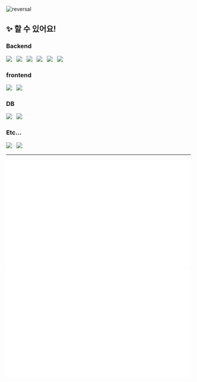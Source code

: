 
![reversal](https://capsule-render.vercel.app/api?type=waving&reversal=flase&&color=auto&text=YURI'S%20%20GITHUB&fontColor=666666&descAlignX=20&fontSize=50&descAlign=1)
<div>

  ## ✨ 할 수 있어요!
  
### Backend 
<img src="https://img.shields.io/badge/java-007396?style=flat-square&logo=java&logoColor=white"/>
&nbsp;
<img src="https://img.shields.io/badge/Spring-6DB33F?style=flat-square&logo=Spring&logoColor=white"/>
&nbsp;
<img src="https://img.shields.io/badge/SpringBoot-6DB33F?style=flat-square&logo=springboot&logoColor=white">
&nbsp;
<img src="https://img.shields.io/badge/Node.js-339933?style=flat-square&logo=Node.js&logoColor=white"/>
&nbsp;
<img src="https://img.shields.io/badge/Docker-2496ED?style=flat-square&logo=Docker&logoColor=white"/>
&nbsp;
<img src="https://img.shields.io/badge/Amazon AWS-232F3E?style=flat-square&logo=amazonaws&logoColor=white"/>
<br/>

### frontend 
<img src="https://img.shields.io/badge/React-61DAFB?style=flat-square&logo=React&logoColor=black"/>
&nbsp;
<img src="https://img.shields.io/badge/styled components-DB7093?style=flat-square&logo=styled-components&logoColor=white"/>
<br/>

### DB
<img src="https://img.shields.io/badge/MySQL-4479A1?style=flat-square&logo=MySQL&logoColor=white"/>
&nbsp;
<img src="https://img.shields.io/badge/ORACLE-F80000?style=flat-square&logo=oracle&logoColor=white"/>
<br/>

### Etc...
<img src="https://img.shields.io/badge/Git-F05032?style=flat-square&logo=git&logoColor=white"/>
&nbsp;
<img src="https://img.shields.io/badge/GitHub-181717?style=flat-square&logo=GitHub&logoColor=white"/>
<br/>

<hr/>
</div>

![GitHub Stats](https://github.com/Hyouzl/github-stats-transparent/blob/output/generated/overview.svg)
![GitHub Stats](https://github.com/Hyouzl/github-stats-transparent/blob/output/generated/languages.svg)

